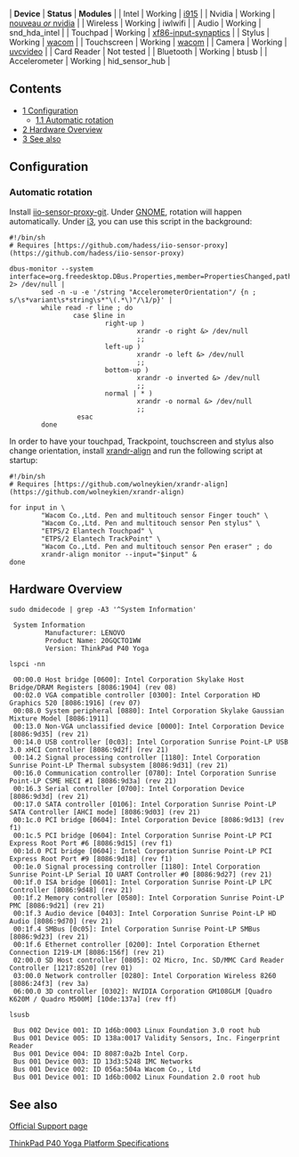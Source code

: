 | **Device** | **Status** | **Modules** |
| Intel | Working | [i915](/index.php/Intel_graphics "Intel graphics") |
| Nvidia | Working | [nouveau *or* nvidia](/index.php/NVIDIA_Optimus "NVIDIA Optimus") |
| Wireless | Working | iwlwifi |
| Audio | Working | snd_hda_intel |
| Touchpad | Working | [xf86-input-synaptics](/index.php/Touchpad_Synaptics "Touchpad Synaptics") |
| Stylus | Working | [wacom](/index.php/Wacom_Tablet "Wacom Tablet") |
| Touchscreen | Working | [wacom](/index.php/Wacom_Tablet "Wacom Tablet") |
| Camera | Working | [uvcvideo](/index.php/Webcam_setup#linux-uvc "Webcam setup") |
| Card Reader | Not tested |
| Bluetooth | Working | btusb |
| Accelerometer | Working | hid_sensor_hub |

## Contents

*   [1 Configuration](#Configuration)
    *   [1.1 Automatic rotation](#Automatic_rotation)
*   [2 Hardware Overview](#Hardware_Overview)
*   [3 See also](#See_also)

## Configuration

### Automatic rotation

Install [iio-sensor-proxy-git](https://aur.archlinux.org/packages/iio-sensor-proxy-git/). Under [GNOME](/index.php/GNOME "GNOME"), rotation will happen automatically. Under [i3](/index.php/I3 "I3"), you can use this script in the background:

```
#!/bin/sh
# Requires [https://github.com/hadess/iio-sensor-proxy](https://github.com/hadess/iio-sensor-proxy)

dbus-monitor --system interface=org.freedesktop.DBus.Properties,member=PropertiesChanged,path=/net/hadess/SensorProxy 2> /dev/null |
        sed -n -u -e '/string "AccelerometerOrientation"/ {n ; s/\s*variant\s*string\s*"\(.*\)"/\1/p}' |
        while read -r line ; do
                case $line in
                        right-up )
                                xrandr -o right &> /dev/null
                                ;;
                        left-up )
                                xrandr -o left &> /dev/null 
                                ;;
                        bottom-up )
                                xrandr -o inverted &> /dev/null
                                ;;
                        normal | * )
                                xrandr -o normal &> /dev/null
                                ;;
                 esac
        done

```

In order to have your touchpad, Trackpoint, touchscreen and stylus also change orientation, install [xrandr-align](https://github.com/wolneykien/xrandr-align) and run the following script at startup:

```
#!/bin/sh
# Requires [https://github.com/wolneykien/xrandr-align](https://github.com/wolneykien/xrandr-align)

for input in \
        "Wacom Co.,Ltd. Pen and multitouch sensor Finger touch" \
        "Wacom Co.,Ltd. Pen and multitouch sensor Pen stylus" \
        "ETPS/2 Elantech Touchpad" \
        "ETPS/2 Elantech TrackPoint" \
        "Wacom Co.,Ltd. Pen and multitouch sensor Pen eraser" ; do
        xrandr-align monitor --input="$input" &
done

```

## Hardware Overview

 `sudo dmidecode | grep -A3 '^System Information'` 
```
 System Information
         Manufacturer: LENOVO
         Product Name: 20GQCTO1WW
         Version: ThinkPad P40 Yoga

```
 `lspci -nn` 
```
 00:00.0 Host bridge [0600]: Intel Corporation Skylake Host Bridge/DRAM Registers [8086:1904] (rev 08)
 00:02.0 VGA compatible controller [0300]: Intel Corporation HD Graphics 520 [8086:1916] (rev 07)
 00:08.0 System peripheral [0880]: Intel Corporation Skylake Gaussian Mixture Model [8086:1911]
 00:13.0 Non-VGA unclassified device [0000]: Intel Corporation Device [8086:9d35] (rev 21)
 00:14.0 USB controller [0c03]: Intel Corporation Sunrise Point-LP USB 3.0 xHCI Controller [8086:9d2f] (rev 21)
 00:14.2 Signal processing controller [1180]: Intel Corporation Sunrise Point-LP Thermal subsystem [8086:9d31] (rev 21)
 00:16.0 Communication controller [0780]: Intel Corporation Sunrise Point-LP CSME HECI #1 [8086:9d3a] (rev 21)
 00:16.3 Serial controller [0700]: Intel Corporation Device [8086:9d3d] (rev 21)
 00:17.0 SATA controller [0106]: Intel Corporation Sunrise Point-LP SATA Controller [AHCI mode] [8086:9d03] (rev 21)
 00:1c.0 PCI bridge [0604]: Intel Corporation Device [8086:9d13] (rev f1)
 00:1c.5 PCI bridge [0604]: Intel Corporation Sunrise Point-LP PCI Express Root Port #6 [8086:9d15] (rev f1)
 00:1d.0 PCI bridge [0604]: Intel Corporation Sunrise Point-LP PCI Express Root Port #9 [8086:9d18] (rev f1)
 00:1e.0 Signal processing controller [1180]: Intel Corporation Sunrise Point-LP Serial IO UART Controller #0 [8086:9d27] (rev 21)
 00:1f.0 ISA bridge [0601]: Intel Corporation Sunrise Point-LP LPC Controller [8086:9d48] (rev 21)
 00:1f.2 Memory controller [0580]: Intel Corporation Sunrise Point-LP PMC [8086:9d21] (rev 21)
 00:1f.3 Audio device [0403]: Intel Corporation Sunrise Point-LP HD Audio [8086:9d70] (rev 21)
 00:1f.4 SMBus [0c05]: Intel Corporation Sunrise Point-LP SMBus [8086:9d23] (rev 21)
 00:1f.6 Ethernet controller [0200]: Intel Corporation Ethernet Connection I219-LM [8086:156f] (rev 21)
 02:00.0 SD Host controller [0805]: O2 Micro, Inc. SD/MMC Card Reader Controller [1217:8520] (rev 01)
 03:00.0 Network controller [0280]: Intel Corporation Wireless 8260 [8086:24f3] (rev 3a)
 06:00.0 3D controller [0302]: NVIDIA Corporation GM108GLM [Quadro K620M / Quadro M500M] [10de:137a] (rev ff)

```
 `lsusb` 
```
 Bus 002 Device 001: ID 1d6b:0003 Linux Foundation 3.0 root hub
 Bus 001 Device 005: ID 138a:0017 Validity Sensors, Inc. Fingerprint Reader
 Bus 001 Device 004: ID 8087:0a2b Intel Corp. 
 Bus 001 Device 003: ID 13d3:5248 IMC Networks 
 Bus 001 Device 002: ID 056a:504a Wacom Co., Ltd 
 Bus 001 Device 001: ID 1d6b:0002 Linux Foundation 2.0 root hub

```

## See also

[Official Support page](http://support.lenovo.com/ch/en/products/Laptops-and-netbooks/ThinkPad-P-Series-laptops/ThinkPad-P40-Yoga/20GQ?LinkTrack=Solr&beta=false)

[ThinkPad P40 Yoga Platform Specifications](http://psref.lenovo.com/syspool%5CSys/PDF/Think%20Tablets%20_%20Convertibles/ThinkPad%20P40%20Yoga/ThinkPad_P40_Yoga_specs.pdf)